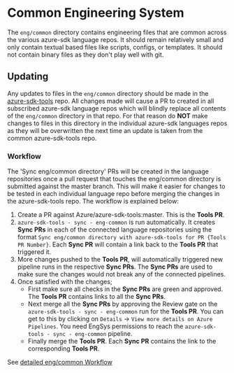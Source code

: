 # Common Engineering System

The `eng/common` directory contains engineering files that are common across the various azure-sdk language repos.
It should remain relatively small and only contain textual based files like scripts, configs, or templates. It
should not contain binary files as they don't play well with git.

## Updating

Any updates to files in the `eng/common` directory should be made in the [azure-sdk-tools](https://github.com/azure/azure-sdk-tools) repo.
All changes made will cause a PR to created in all subscribed azure-sdk language repos which will blindly replace all contents of
the `eng/common` directory in that repo. For that reason do **NOT** make changes to files in this directory in the individual azure-sdk
languages repos as they will be overwritten the next time an update is taken from the common azure-sdk-tools repo.

### Workflow

The 'Sync eng/common directory' PRs will be created in the language repositories once a pull request that touches the eng/common directory is submitted against the master branch. This will make it easier for changes to be tested in each individual language repo before merging the changes in the azure-sdk-tools repo. The workflow is explained below:

1. Create a PR against Azure/azure-sdk-tools:master. This is the **Tools PR**.
2. `azure-sdk-tools - sync - eng-common` is run automatically. It creates **Sync PRs** in each of the connected language repositories using the format `Sync eng/common directory with azure-sdk-tools for PR {Tools PR Number}`. Each **Sync PR** will contain a link back to the **Tools PR** that triggered it.
3. More changes pushed to the **Tools PR**, will automatically triggered new pipeline runs in the respective **Sync PRs**. The **Sync PRs** are used to make sure the changes would not break any of the connected pipelines.
4. Once satisfied with the changes;
    - First make sure all checks in the **Sync PRs** are green and approved. The **Tools PR** contains links to all the **Sync PRs**.
    - Next merge all the **Sync PRs** by approving the Review gate on the `azure-sdk-tools - sync - eng-common` run for the **Tools PR**. You can get to this by clicking on `Details` -> `View more details on Azure Pipelines`. You need EngSys permissions to reach the `azure-sdk-tools - sync - eng-common` pipeline.
    - Finally merge the **Tools PR**. Each **Sync PR** contains the link to the corresponding **Tools PR**. 

See [detailed eng/common Workflow](https://dev.azure.com/azure-sdk/internal/_wiki/wikis/internal.wiki/281/Engineering-Systems-Tools?anchor=eng%2Fcommon-workflow)
